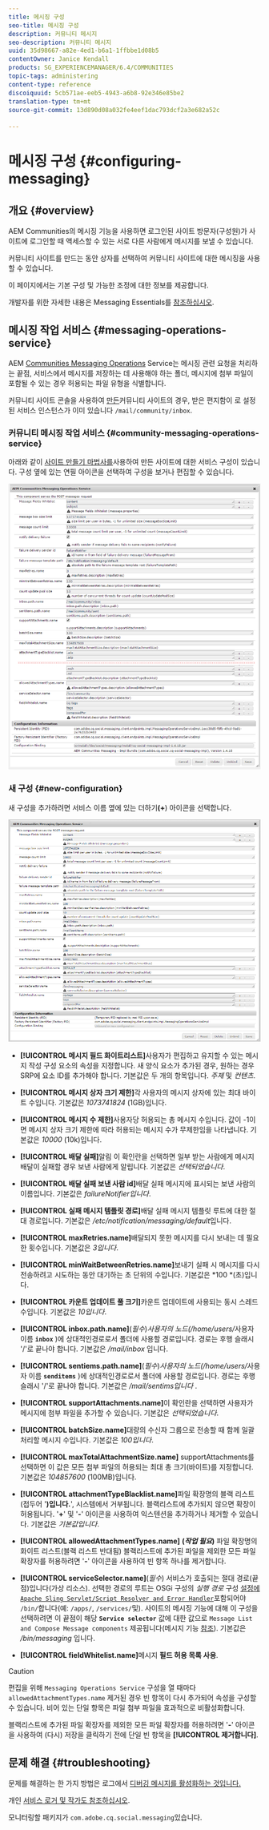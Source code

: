```yaml
---
title: 메시징 구성
seo-title: 메시징 구성
description: 커뮤니티 메시지
seo-description: 커뮤니티 메시지
uuid: 35d98667-a82e-4ed1-b6a1-1ffbbe1d08b5
contentOwner: Janice Kendall
products: SG_EXPERIENCEMANAGER/6.4/COMMUNITIES
topic-tags: administering
content-type: reference
discoiquuid: 5cb571ae-eeb5-4943-a6b8-92e346e85be2
translation-type: tm+mt
source-git-commit: 13d890d08a032fe4eef1dac793dcf2a3e682a52c

---
```



# 메시징 구성 {#configuring-messaging}

## 개요 {#overview}

AEM Communities의 메시징 기능을 사용하면 로그인된 사이트 방문자(구성원)가 사이트에 로그인할 때 액세스할 수 있는 서로 다른 사람에게 메시지를 보낼 수 있습니다.

커뮤니티 사이트를 만드는 [](sites-console.md)동안 상자를 선택하여 커뮤니티 사이트에 대한 메시징을 사용할 수 있습니다.

이 페이지에서는 기본 구성 및 가능한 조정에 대한 정보를 제공합니다.

개발자를 위한 자세한 내용은 Messaging Essentials를 [참조하십시오](essentials-messaging.md).

## 메시징 작업 서비스 {#messaging-operations-service}

AEM [Communities Messaging Operations](http://localhost:4502/system/console/configMgr/com.adobe.cq.social.messaging.client.endpoints.impl.MessagingOperationsServiceImpl) Service는 메시징 관련 요청을 처리하는 끝점, 서비스에서 메시지를 저장하는 데 사용해야 하는 폴더, 메시지에 첨부 파일이 포함될 수 있는 경우 허용되는 파일 유형을 식별합니다.

커뮤니티 사이트 콘솔을 사용하여 [만든](sites-console.md)커뮤니티 사이트의 경우, 받은 편지함이 로 설정된 서비스 인스턴스가 이미 있습니다 `/mail/community/inbox`.

### 커뮤니티 메시징 작업 서비스 {#community-messaging-operations-service}

아래와 같이 [사이트 만들기 마법사를](sites-console.md)사용하여 만든 사이트에 대한 서비스 구성이 있습니다. 구성 옆에 있는 연필 아이콘을 선택하여 구성을 보거나 편집할 수 있습니다.

![chlimage_1-63](assets/chlimage_1-63.png)

### 새 구성 {#new-configuration}

새 구성을 추가하려면 서비스 이름 옆에 있는 더하기&#x200B;**(+**) 아이콘을 선택합니다.

![chlimage_1-64](assets/chlimage_1-64.png)

* **[!UICONTROL 메시지 필드 화이트리스트]**&#x200B;사용자가 편집하고 유지할 수 있는 메시지 작성 구성 요소의 속성을 지정합니다. 새 양식 요소가 추가된 경우, 원하는 경우 SRP에 요소 ID를 추가해야 합니다. 기본값은 두 개의 항목입니다. *주제* 및 *컨텐츠*.

* **[!UICONTROL 메시지 상자 크기 제한]**&#x200B;각 사용자의 메시지 상자에 있는 최대 바이트 수입니다. 기본값은 *1073741824* (1GB)입니다.

* **[!UICONTROL 메시지 수 제한]**&#x200B;사용자당 허용되는 총 메시지 수입니다. 값이 -1이면 메시지 상자 크기 제한에 따라 허용되는 메시지 수가 무제한임을 나타냅니다. 기본값은 *10000* (10k)입니다.

* **[!UICONTROL 배달 실패]**&#x200B;알림 이 확인란을 선택하면 일부 받는 사람에게 메시지 배달이 실패할 경우 보낸 사람에게 알립니다. 기본값은 *선택되었습니다*.

* **[!UICONTROL 배달 실패 보낸 사람 id]**&#x200B;배달 실패 메시지에 표시되는 보낸 사람의 이름입니다. 기본값은 *failureNotifier입니다*.

* **[!UICONTROL 실패 메시지 템플릿 경로]**&#x200B;배달 실패 메시지 템플릿 루트에 대한 절대 경로입니다. 기본값은 */etc/notification/messaging/default*&#x200B;입니다.

* **[!UICONTROL maxRetries.name]**&#x200B;배달되지 못한 메시지를 다시 보내는 데 필요한 횟수입니다. 기본값은 *3입니다*.

* **[!UICONTROL minWaitBetweenRetries.name]**&#x200B;보내기 실패 시 메시지를 다시 전송하려고 시도하는 동안 대기하는 초 단위의 수입니다. 기본값은 *100 *(초)입니다.

* **[!UICONTROL 카운트 업데이트 풀 크기]**&#x200B;카운트 업데이트에 사용되는 동시 스레드 수입니다. 기본값은 *10입니다*.

* **[!UICONTROL inbox.path.name]**(*필수*)*사용자의 노드(/home/users/*&#x200B;사용자 이름 **`inbox`** )에 상대적인경로로서 폴더에 사용할 경로입니다. 경로는 후행 슬래시 &#39;/&#39;로 끝나야 합니다. 기본값은 */mail/inbox* 입니다.

* **[!UICONTROL sentiems.path.name]**(*필수*)*사용자의 노드(/home/users/*&#x200B;사용자 이름 **`senditems`** )에 상대적인경로로서 폴더에 사용할 경로입니다. 경로는 후행 슬래시 &#39;/&#39;로 끝나야 합니다. 기본값은 */mail/sentims입니다* .

* **[!UICONTROL supportAttachments.name]**&#x200B;이 확인란을 선택하면 사용자가 메시지에 첨부 파일을 추가할 수 있습니다. 기본값은 *선택되었습니다*.

* **[!UICONTROL batchSize.name]**&#x200B;대량의 수신자 그룹으로 전송할 때 함께 일괄 처리할 메시지 수입니다. 기본값은 *100입니다*.

* **[!UICONTROL maxTotalAttachmentSize.name]** supportAttachments를 선택하면 이 값은 모든 첨부 파일의 허용되는 최대 총 크기(바이트)를 지정합니다. 기본값은 *104857600* (100MB)입니다.

* **[!UICONTROL attachmentTypeBlacklist.name]**&#x200B;파일 확장명의 블랙 리스트(접두어 &#39;**)입니다.**&#39;, 시스템에서 거부됩니다. 블랙리스트에 추가되지 않으면 확장이 허용됩니다. &#39;**+**&#39; 및 &#39;**-**&#39; 아이콘을 사용하여 익스텐션을 추가하거나 제거할 수 있습니다. 기본값은 *기본값입니다*.

* **[!UICONTROL allowedAttachmentTypes.name]**
   **(*작업 필요*)** 파일 확장명의 화이트 리스트(블랙 리스트 반대됨) 블랙리스트에 추가된 파일을 제외한 모든 파일 확장자를 허용하려면 &#39;**-**&#39; 아이콘을 사용하여 빈 항목 하나를 제거합니다.

* **[!UICONTROL serviceSelector.name]**(*필수*) 서비스가 호출되는 절대 경로(끝점)입니다(가상 리소스). 선택한 경로의 루트는 OSGi 구성의 *실행 경로* 구성 [ 설정에 `Apache Sling Servlet/Script Resolver and Error Handler`](http://localhost:4502/system/console/configMgr/org.apache.sling.servlets.resolver.SlingServletResolver)포함되어야 `/bin/`합니다(예: `/apps/`, `/services/`및). 사이트의 메시징 기능에 대해 이 구성을 선택하려면 이 끝점이 해당 **`Service selector`** 값에 대한 값으로 `Message List and Compose Message components` 제공됩니다(메시지 기능 [참조](configure-messaging.md)). 기본값은 */bin/messaging* 입니다.

* **[!UICONTROL fieldWhitelist.name]**&#x200B;메시지 **필드 허용 목록 사용**.

>[!CAUTION]
>
>편집을 위해 `Messaging Operations Service` 구성을 열 때마다 `allowedAttachmentTypes.name` 제거된 경우 빈 항목이 다시 추가되어 속성을 구성할 수 있습니다. 비어 있는 단일 항목은 파일 첨부 파일을 효과적으로 비활성화합니다.
>
>블랙리스트에 추가된 파일 확장자를 제외한 모든 파일 확장자를 허용하려면 &#39;**-**&#39; 아이콘을 사용하여 (다시) 저장을 클릭하기 전에 단일 빈 항목을 **[!UICONTROL 제거합니다]**.

## 문제 해결 {#troubleshooting}

문제를 해결하는 한 가지 방법은 로그에서 [디버깅 메시지를 활성화하는 것입니다.](../../help/sites-administering/troubleshooting.md)

개인 [서비스 로거 및 작가도 참조하십시오](../../help/sites-deploying/configure-logging.md#loggers-and-writers-for-individual-services).

모니터링할 패키지가 `com.adobe.cq.social.messaging`있습니다.
